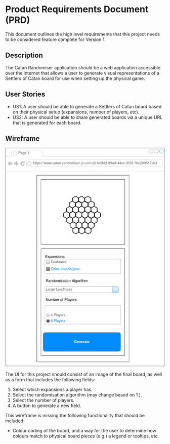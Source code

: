 # Product Requirements Document (PRD)

This document outlines the high level requirements that this project needs to be considered feature complete for
Version 1.

## Description

The Catan Randomiser application should be a web application accessible over the internet that allows a user to generate
visual representations of a Settlers of Catan board for use when setting up the physical game.

## User Stories

- US1: A user should be able to generate a Settlers of Catan board based on their physical setup (expansions,
  number of players, etc).
- US2: A user should be able to share generated boards via a unique URL that is generated for each board.

## Wireframe

![Draw.io mockup of the expected UI for the Catan Randomiser](images/catan-randomiser-js-wireframe.png)

The UI for this project should consist of an image of the final board, as well as a form that includes the following
fields:

1. Select which expansions a player has.
2. Select the randomisation algorithm (may change based on 1.).
3. Select the number of players.
4. A button to generate a new field.

This wireframe is missing the following functionality that should be included:

- Colour coding of the board, and a way for the user to determine how colours match to physical board pieces
  (e.g.) a legend or tooltips, etc.
